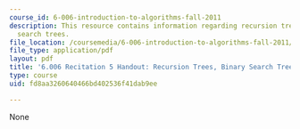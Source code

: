 ```yaml
---
course_id: 6-006-introduction-to-algorithms-fall-2011
description: This resource contains information regarding recursion trees, binary
  search trees.
file_location: /coursemedia/6-006-introduction-to-algorithms-fall-2011/fd8aa3260640466bd402536f41dab9ee_MIT6_006F11_rec05_handout.pdf
file_type: application/pdf
layout: pdf
title: '6.006 Recitation 5 Handout: Recursion Trees, Binary Search Trees'
type: course
uid: fd8aa3260640466bd402536f41dab9ee

---
```

None